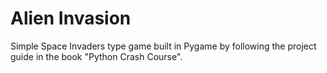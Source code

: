 # Alien Invasion

Simple Space Invaders type game built in Pygame by following the project guide in the book "Python Crash Course".
